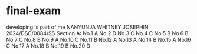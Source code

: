 # final-exam
developing is part of me
NANYUNJA WHITNEY JOSEPHIN 2024/DSC/0084/SS
Section A:
No.1  A
No.2  D
No.3  C
No.4  C
No.5  B
No.6  B
No.7  C
No.8  B
No.9  A
No.10 C
No.11 B
No.12 A
No.13 A
No.14 B
No.15 A
No.16 C
No.17 A
No.18 B
No.19 B
No.20 D
